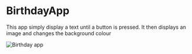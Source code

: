 # BirthdayApp
This app simply display a text until a button is pressed. It then displays an image and changes the background colour


![Birthday app](https://tenor.com/view/gif-22803814)
